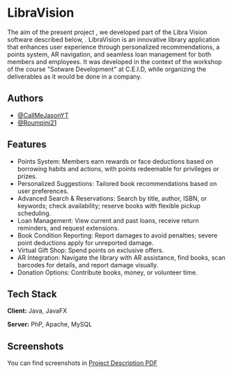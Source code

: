 # LibraVision

The aim of the present project , we developed part of the Libra Vision software described below, . LibraVision is an innovative library application that enhances user experience through personalized recommendations, a points system, AR navigation, and seamless loan management for both members and employees. It was developed in the context of the workshop of the course "Sotware Development" at C.E.I.D, while organizing the deliverables as it would be done in a company.

## Authors

- [@CallMeJasonYT](https://github.com/CallMeJasonYT)
- [@Roumpini21](https://github.com/Roumpini21)

 ## Features

- Points System: Members earn rewards or face deductions based on borrowing habits and actions, with points redeemable for privileges or prizes.
- Personalized Suggestions: Tailored book recommendations based on user preferences.
- Advanced Search & Reservations: Search by title, author, ISBN, or keywords; check availability; reserve books with flexible pickup scheduling.
- Loan Management: View current and past loans, receive return reminders, and request extensions.
- Book Condition Reporting: Report damages to avoid penalties; severe point deductions apply for unreported damage.
- Virtual Gift Shop: Spend points on exclusive offers.
- AR Integration: Navigate the library with AR assistance, find books, scan barcodes for details, and report damage visually.
- Donation Options: Contribute books, money, or volunteer time.

## Tech Stack

**Client:** Java, JavaFX

**Server:** PhP, Apache, MySQL

## Screenshots

You can find screenshots in [Project Description PDF](https://github.com/CallMeJasonYT/LibraVision/blob/main/4th%20Assignment/Project-description-v1.0.pdf)
